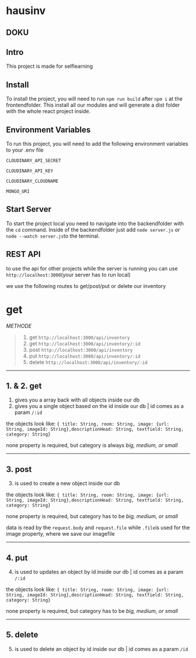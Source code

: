 # hausinv

## DOKU

## Intro

This project is made for selflearning

## Install

To install the project, you will need to run `npm run build` after `npm i` at the frontendfolder. This install all our modules and will generate a dist folder with the whole react project inside.

## Environment Variables

To run this project, you will need to add the following environment variables to your .env file

`CLOUDINARY_API_SECRET`

`CLOUDINARY_API_KEY`

`CLOUDINARY_CLOUDNAME`

`MONGO_URI`

## Start Server

To start the project local you need to navigate into the backendfolder with the `cd` command.
Inside of the backendfolder just add `node server.js` or `node --watch server.js`to the terminal.

## REST API

to use the api for other projects while the server is running you can use `http://localhost:3000`(your server has to run local)

we use the following routes to get/post/put or delete our inventory

# get

_METHODE_

> 1. get `http://localhost:3000/api/inventory`
> 2. get `http://localhost:3000/api/inventory/:id`
> 3. post `http://localhost:3000/api/inventory`
> 4. put `http://localhost:3000/api/inventory/:id`
> 5. delete `http://localhost:3000/api/inventory/:id`

---

## **1. & 2. get**

1. gives you a array back with all objects inside our db
2. gives you a single object based on the id inside our db | id comes as a param `/:id`

the objects look like: `{ title: String, room: String, image: {url: String, imageId: String},descriptionHead: String, textfield: String, category: String}`

none property is required, but category is always _big, medium, or small_

---

## **3. post**

3. is used to create a new object inside our db

the objects look like: `{ title: String, room: String, image: {url: String, imageId: String},descriptionHead: String, textfield: String, category: String}`

none property is required, but category has to be _big, medium, or small_

data is read by the `request.body` and `request.file` while `.file`is used for the image property, where we save our imagefile

---

## **4. put**

4. is used to updates an object by id inside our db | id comes as a param `/:id`

the objects look like: `{ title: String, room: String, image: {url: String, imageId: String},descriptionHead: String, textfield: String, category: String}`

none property is required, but category has to be _big, medium, or small_

---

## **5. delete**

5. is used to delete an object by id inside our db | id comes as a param `/id`
